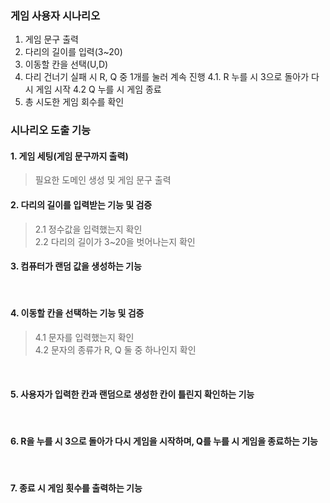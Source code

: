 ### 게임 사용자 시나리오 ###
1. 게임 문구 출력
2. 다리의 길이를 입력(3~20)
3. 이동할 칸을 선택(U,D)
4. 다리 건너기 실패 시 R, Q 중 1개를 눌러 계속 진행
4.1. R 누를 시 3으로 돌아가 다시 게임 시작
4.2  Q 누를 시 게임 종료
5. 총 시도한 게임 회수를 확인

### 시나리오 도출 기능 ###

#### 1.  게임 세팅(게임 문구까지 출력)
 > 필요한 도메인 생성 및 게임 문구 출력

#### 2.  다리의 길이를 입력받는 기능 및 검증
  
  > 2.1 정수값을 입력했는지 확인</br>
  > 2.2 다리의 길이가 3~20을 벗어나는지 확인


#### 3. 컴퓨터가 랜덤 값을 생성하는 기능
</br>

#### 4. 이동할 칸을 선택하는 기능 및 검증

  > 4.1 문자를 입력했는지 확인</br>
  > 4.2 문자의 종류가 R, Q 둘 중 하나인지 확인
</br>
  
#### 5. 사용자가 입력한 칸과 랜덤으로 생성한 칸이 틀린지 확인하는 기능
</br>

#### 6.  R을 누를 시 3으로 돌아가 다시 게임을 시작하며, Q를 누를 시 게임을 종료하는 기능
</br>

#### 7.  종료 시 게임 횟수를 출력하는 기능 
